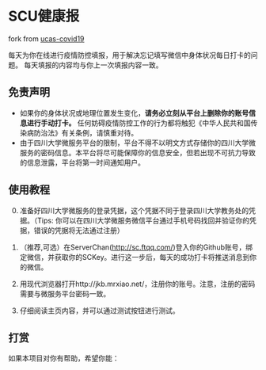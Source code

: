 # SCU健康报
fork from <a href= "https://github.com/IanSmith123/ucas-covid19" > ucas-covid19 </a>

每天为你在线进行疫情防控填报，用于解决忘记填写微信中身体状况每日打卡的问题。
每天填报的内容均与你上一次填报内容一致。

## 免责声明
- 如果你的身体状况或地理位置发生变化，**请务必立刻从平台上删除你的账号信息进行手动打卡。** 任何妨碍疫情防控工作的行为都将触犯《中华人民共和国传染病防治法》有关条例，请慎重对待。
- 由于四川大学微服务平台的限制，平台不得不以明文方式存储你的四川大学微服务的密码信息。本平台将尽可能保障你的信息安全，但若出现不可抗力导致的信息泄露，平台将第一时间通知用户。

## 使用教程
0. 准备好四川大学微服务的登录凭据，这个凭据不同于登录四川大学教务处的凭据。（Tips: 你可以在四川大学微服务微信平台通过手机号码找回并验证你的凭据，错误的凭据将无法通过注册）

1. （推荐,可选）在ServerChan(http://sc.ftqq.com/)登入你的Github账号，绑定微信，并获取你的SCKey。进行这一步后，每天的成功打卡将推送消息到你的微信。

2. 用现代浏览器打开http://jkb.mrxiao.net/，注册你的账号。注意，注册的密码需要与微服务平台密码一致。

3. 仔细阅读主页内容，并可以通过测试按钮进行测试。


## 打赏
如果本项目对你有帮助，希望你能：

